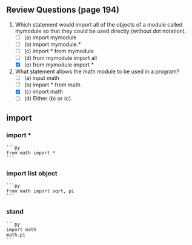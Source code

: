 
##  Review Questions (page 194)
1. Which statement would import all of the objects of a module called mymodule so that they
    could be used directly (without dot notation).
    - [ ] (a) import mymodule
    - [ ] (b) import mymodule.*
    - [ ] (c) import * from mymodule
    - [ ] (d) from mymodule import all
    - [x] (e) from mymodule import *
2. What statement allows the math module to be used in a program?
    - [ ] (a) input math
    - [ ] (b) import * from math
    - [x] (c) import math
    - [ ] (d) Either (b) or (c).
## import
### import *
    ```py
    from math import *
    ```
### import list object
    ```py
    from math import sqrt, pi
    ```
### stand
    ```py
    import math
    math.pi
    ```